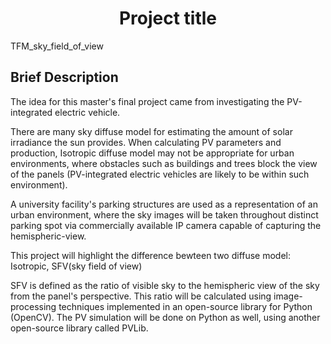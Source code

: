 <div>
<h1 align="center">Project title</h1>
TFM_sky_field_of_view
</div>

## Brief Description

The idea for this master's final project came from investigating the PV-integrated electric vehicle.

There are many sky diffuse model for estimating the amount of solar irradiance the sun provides.
When calculating PV parameters and production, Isotropic diffuse model may not be appropriate for urban environments, where obstacles such as buildings and trees block the view of the panels (PV-integrated electric vehicles are likely to be within such environment).

A university facility's parking structures are used as a representation of an urban environment, where the sky images will be taken throughout distinct parking spot via commercially available IP camera capable of capturing the hemispheric-view.

This project will highlight the difference bewteen two diffuse model: Isotropic, SFV(sky field of view)

SFV is defined as the ratio of visible sky to the hemispheric view of the sky from the panel's perspective.
This ratio will be calculated using image-processing techniques implemented in an open-source library for Python (OpenCV).
The PV simulation will be done on Python as well, using another open-source library called PVLib.
